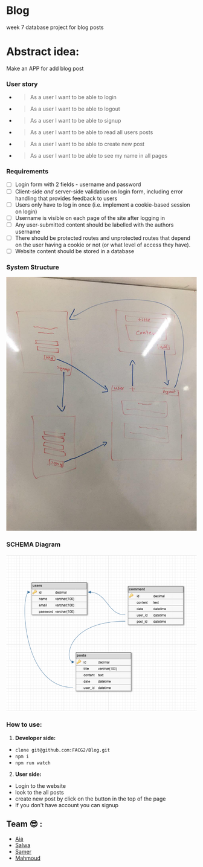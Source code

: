 # Blog
week 7 database project for blog posts
# Abstract idea:
Make an APP for add blog post

### User story
* >As a user I want to be able to login
* >As a user I want to be able to logout
* >As a user I want to be able to signup
* >As a user I want to be able to read all users posts
* >As a user I want to be able to create new post
* >As a user I want to be able to see my name in all pages






### Requirements
+ [ ] Login form with 2 fields - username and password
+ [ ] Client-side _and_ server-side validation on login form, including error handling that provides feedback to users
+ [ ] Users only have to log in once (i.e. implement a cookie-based session on login)
+ [ ] Username is visible on each page of the site after logging in
+ [ ] Any user-submitted content should be labelled with the authors username
+ [ ] There should be protected routes and unprotected routes that depend on the user having a cookie or not (or what level of access they have).
+ [ ] Website content should be stored in a database

### System Structure
![SCHEMA](img/Structure.jpg)


### SCHEMA Diagram
![SCHEMA](img/schema.png)

### How to use:
1. **Developer side:**
 * ```clone git@github.com:FACG2/Blog.git```
 * ```npm i```
 * ```npm run watch```


2. **User side:**
 * Login to the website
 * look to the all posts
 * create new post by click on the button in the top of the page
 * If you don't have account you can signup



## Team :sunglasses: :
* [Aia](http://github.com/EngAyoosh)
* [Salwa](http://github.com/SalwaAlnazly)
* [Samer](http://github.com/SamerElaila)
* [Mahmoud](http://github.com/mrm7moud)
